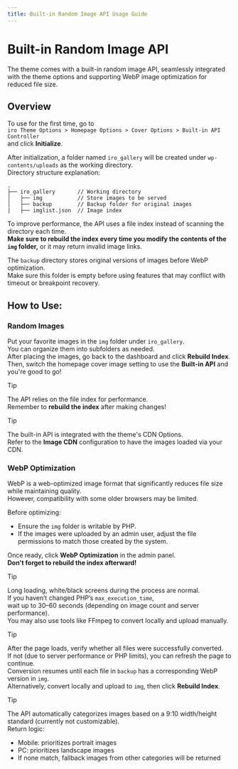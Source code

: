 ```yaml
---
title: Built-in Random Image API Usage Guide
---
```


# Built-in Random Image API <Badge type="tip" text="v3.0" />

The theme comes with a built-in random image API, seamlessly integrated with the theme options and supporting WebP image optimization for reduced file size.

## Overview

To use for the first time, go to  
`iro Theme Options > Homepage Options > Cover Options > Built-in API Controller`  
and click **Initialize**.

After initialization, a folder named `iro_gallery` will be created under `wp-contents/uploads` as the working directory.  
Directory structure explanation:
```
.
├── iro_gallery       // Working directory
│   ├── img           // Store images to be served
│   ├── backup        // Backup folder for original images
|   ├── imglist.json  // Image index
```

To improve performance, the API uses a file index instead of scanning the directory each time.  
**Make sure to rebuild the index every time you modify the contents of the `img` folder,** or it may return invalid image links.

The `backup` directory stores original versions of images before WebP optimization.  
Make sure this folder is empty before using features that may conflict with timeout or breakpoint recovery.

## How to Use:

### Random Images

Put your favorite images in the `img` folder under `iro_gallery`.  
You can organize them into subfolders as needed.  
After placing the images, go back to the dashboard and click **Rebuild Index**.  
Then, switch the homepage cover image setting to use the **Built-in API** and you're good to go!

> [!TIP]
> The API relies on the file index for performance.  
> Remember to **rebuild the index** after making changes!

> [!TIP]
> The built-in API is integrated with the theme's CDN Options.  
> Refer to the **Image CDN** configuration to have the images loaded via your CDN.

### WebP Optimization

WebP is a web-optimized image format that significantly reduces file size while maintaining quality.  
However, compatibility with some older browsers may be limited.

Before optimizing:

- Ensure the `img` folder is writable by PHP.
- If the images were uploaded by an admin user, adjust the file permissions to match those created by the system.

Once ready, click **WebP Optimization** in the admin panel.  
**Don't forget to rebuild the index afterward!**

> [!TIP]
> Long loading, white/black screens during the process are normal.  
> If you haven’t changed PHP’s `max_execution_time`,  
> wait up to 30–60 seconds (depending on image count and server performance).  
> You may also use tools like FFmpeg to convert locally and upload manually.

> [!TIP]
> After the page loads, verify whether all files were successfully converted.  
> If not (due to server performance or PHP limits), you can refresh the page to continue.  
> Conversion resumes until each file in `backup` has a corresponding WebP version in `img`.  
> Alternatively, convert locally and upload to `img`, then click **Rebuild Index**.

> [!TIP]
> The API automatically categorizes images based on a 9:10 width/height standard (currently not customizable).  
> Return logic:
> - Mobile: prioritizes portrait images  
> - PC: prioritizes landscape images  
> - If none match, fallback images from other categories will be returned